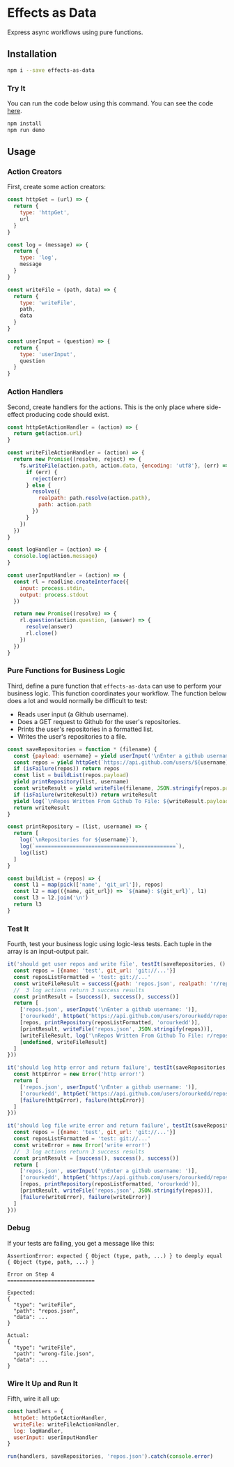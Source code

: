 # Effects as Data

Express async workflows using pure functions.

## Installation
```sh
npm i --save effects-as-data
```

### Try It
You can run the code below using this command.  You can see the code [here](https://github.com/orourkedd/effects-as-data/blob/master/src/demo/repos.js).
```sh
npm install
npm run demo
```

## Usage
### Action Creators
First, create some action creators:
```js
const httpGet = (url) => {
  return {
    type: 'httpGet',
    url
  }
}

const log = (message) => {
  return {
    type: 'log',
    message
  }
}

const writeFile = (path, data) => {
  return {
    type: 'writeFile',
    path,
    data
  }
}

const userInput = (question) => {
  return {
    type: 'userInput',
    question
  }
}
```

### Action Handlers
Second, create handlers for the actions.  This is the only place where side-effect producing code should exist.
```js
const httpGetActionHandler = (action) => {
  return get(action.url)
}

const writeFileActionHandler = (action) => {
  return new Promise((resolve, reject) => {
    fs.writeFile(action.path, action.data, {encoding: 'utf8'}, (err) => {
      if (err) {
        reject(err)
      } else {
        resolve({
          realpath: path.resolve(action.path),
          path: action.path
        })
      }
    })
  })
}

const logHandler = (action) => {
  console.log(action.message)
}

const userInputHandler = (action) => {
  const rl = readline.createInterface({
    input: process.stdin,
    output: process.stdout
  })

  return new Promise((resolve) => {
    rl.question(action.question, (answer) => {
      resolve(answer)
      rl.close()
    })
  })
}
```

### Pure Functions for Business Logic
Third, define a pure function that `effects-as-data` can use to perform your business logic.  This function coordinates your workflow.  The function below does a lot and would normally be difficult to test:
* Reads user input (a Github username).
* Does a GET request to Github for the user's repositories.
* Prints the user's repositories in a formatted list.
* Writes the user's repositories to a file.

```js
const saveRepositories = function * (filename) {
  const {payload: username} = yield userInput('\nEnter a github username: ')
  const repos = yield httpGet(`https://api.github.com/users/${username}/repos`)
  if (isFailure(repos)) return repos
  const list = buildList(repos.payload)
  yield printRepository(list, username)
  const writeResult = yield writeFile(filename, JSON.stringify(repos.payload))
  if (isFailure(writeResult)) return writeResult
  yield log(`\nRepos Written From Github To File: ${writeResult.payload.realpath}`)
  return writeResult
}

const printRepository = (list, username) => {
  return [
    log(`\nRepositories for ${username}`),
    log(`=============================================`),
    log(list)
  ]
}

const buildList = (repos) => {
  const l1 = map(pick(['name', 'git_url']), repos)
  const l2 = map(({name, git_url}) => `${name}: ${git_url}`, l1)
  const l3 = l2.join('\n')
  return l3
}
```

### Test It
Fourth, test your business logic using logic-less tests.  Each tuple in the array is an input-output pair.
```js
it('should get user repos and write file', testIt(saveRepositories, () => {
  const repos = [{name: 'test', git_url: 'git://...'}]
  const reposListFormatted = 'test: git://...'
  const writeFileResult = success({path: 'repos.json', realpath: 'r/repos.json'})
  //  3 log actions return 3 success results
  const printResult = [success(), success(), success()]
  return [
    ['repos.json', userInput('\nEnter a github username: ')],
    ['orourkedd', httpGet('https://api.github.com/users/orourkedd/repos')],
    [repos, printRepository(reposListFormatted, 'orourkedd')],
    [printResult, writeFile('repos.json', JSON.stringify(repos))],
    [writeFileResult, log('\nRepos Written From Github To File: r/repos.json')],
    [undefined, writeFileResult]
  ]
}))

it('should log http error and return failure', testIt(saveRepositories, () => {
  const httpError = new Error('http error!')
  return [
    ['repos.json', userInput('\nEnter a github username: ')],
    ['orourkedd', httpGet('https://api.github.com/users/orourkedd/repos')],
    [failure(httpError), failure(httpError)]
  ]
}))

it('should log file write error and return failure', testIt(saveRepositories, () => {
  const repos = [{name: 'test', git_url: 'git://...'}]
  const reposListFormatted = 'test: git://...'
  const writeError = new Error('write error!')
  //  3 log actions return 3 success results
  const printResult = [success(), success(), success()]
  return [
    ['repos.json', userInput('\nEnter a github username: ')],
    ['orourkedd', httpGet('https://api.github.com/users/orourkedd/repos')],
    [repos, printRepository(reposListFormatted, 'orourkedd')],
    [printResult, writeFile('repos.json', JSON.stringify(repos))],
    [failure(writeError), failure(writeError)]
  ]
}))
```

### Debug
If your tests are failing, you get a message like this:

```
AssertionError: expected { Object (type, path, ...) } to deeply equal { Object (type, path, ...) }

Error on Step 4
============================

Expected:
{
  "type": "writeFile",
  "path": "repos.json",
  "data": ...
}

Actual:
{
  "type": "writeFile",
  "path": "wrong-file.json",
  "data": ...
}
```

### Wire It Up and Run It
Fifth, wire it all up:
```js
const handlers = {
  httpGet: httpGetActionHandler,
  writeFile: writeFileActionHandler,
  log: logHandler,
  userInput: userInputHandler
}

run(handlers, saveRepositories, 'repos.json').catch(console.error)
```
